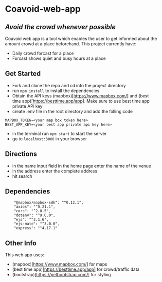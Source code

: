 # Coavoid-web-app
## _Avoid the crowd whenever possible_


Coavoid web app is a tool which enables the user to get informed about the amount crowd at a place beforehand. This project currently have:

- Daily crowd forcast for a place
- Forcast shows quiet and busy hours at a place

## Get Started

- Fork and clone the repo and cd into the project directory
- run `npm install` to install the dependencies
- Obtain the API keys (mapbox)[https://www.mapbox.com/] and (best time app)[https://besttime.app/app]. Make sure to use best time app private API key
- create .env file in the root directory and add the folling code

```
MAPBOX_TOKEN=<your map box token here>
BEST_APP_KEY=<your best app private api key here>
```
- in the terminal run `npm start` to start the server
- go to `localhost:3000` in your browser

## Directions 

- in the name input field in the home page enter the name of the venue
- in the address enter the complete address
- hit search

## Dependencies
```
    "@mapbox/mapbox-sdk": "^0.12.1",
    "axios": "^0.21.1",
    "cors": "^2.8.5",
    "dotenv": "^9.0.0",
    "ejs": "^3.1.6",
    "ejs-mate": "^3.0.0",
    "express": "^4.17.1"
```

## Other Info
This web app uses:
- (mapbox)[https://www.mapbox.com/] for maps
- (best time app)[https://besttime.app/app] for crowd/traffic data
- (bootstrap)[https://getbootstrap.com/] for styling
